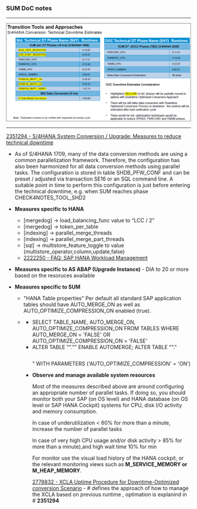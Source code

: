 ### SUM DoC notes

------

![image-20210914125140779](HANA%20SUM%20DoC.assets/image-20210914125140779-16316455039875.png)



-----





[2351294 - S/4HANA System Conversion / Upgrade: Measures to reduce technical downtime](https://launchpad.support.sap.com/#/notes/2351294)

- As of S/4HANA 1709, many of the data conversion methods are using a common parallelization framework. Therefore, the configuration has also been harmonized for all data conversion methods using parallel tasks. The configuration is stored in table SHDB_PFW_CONF and can be preset / adjusted via transaction SE16 or an SQL command line. A suitable point in time to perform this configuration is just before entering the technical downtime, e.g. when SUM reaches phase CHECK4NOTES_TOOL_SHD2

- **Measures specific to HANA**

  - [mergedog] -> load_balancing_func value to “LCC / 2”
  - [mergedog] -> token_per_table
  - [indexing] -> parallel_merge_threads 
  -  [indexing] -> parallel_merge_part_threads
  - [sql] -> multistore_feature_toggle to value (multistore_operator,column,update,false)
  - [2222250 - FAQ: SAP HANA Workload Management](https://launchpad.support.sap.com/#/notes/2222250)

- **Measures specific to AS ABAP (Upgrade Instance)** - DIA to 20 or more based on the resoruces available

- **Measures specific to SUM**

  - "HANA Table properties" Per default all standard SAP application tables should have AUTO_MERGE_ON as well as AUTO_OPTIMIZE_COMPRESSION_ON enabled (true). 

  - - SELECT TABLE_NAME, AUTO_MERGE_ON, AUTO_OPTIMIZE_COMPRESSION_ON FROM TABLES WHERE AUTO_MERGE_ON = 'FALSE' OR AUTO_OPTIMIZE_COMPRESSION_ON = 'FALSE'﻿
    - ﻿ALTER TABLE "<schema>"."<table>" ENABLE AUTOMERGE; ALTER TABLE "<schema>"."<table>" WITH PARAMETERS ('AUTO_OPTIMIZE_COMPRESSION' = 'ON')﻿

- **Observe and manage available system resources**

  Most of the measures described above are around configuring an appropriate number of parallel tasks. If doing so, you should monitor both your SAP (on OS level) and HANA database (on OS level or SAP HANA Cockpit) systems for CPU, disk I/O activity and memory consumption.

  In case of underutilization < 60% for more than a minute, increase the number of parallel tasks 

  In case of very high CPU usage and/or disk activity > 85% for more than a minute),and high wait time 10% for min

  For monitor use the visual load history of the HANA cockpit, or the relevant monitoring views such as **M_SERVICE_MEMORY or M_HEAP_MEMORY**.

[2778832 - XCLA Uptime Procedure for Downtime-Optimized conversion Scenario](https://launchpad.support.sap.com/#/notes/2778832) - # defines the approach of how to manage the XCLA based on previous runtime , optimation is explanind in # **2351294**

​	


